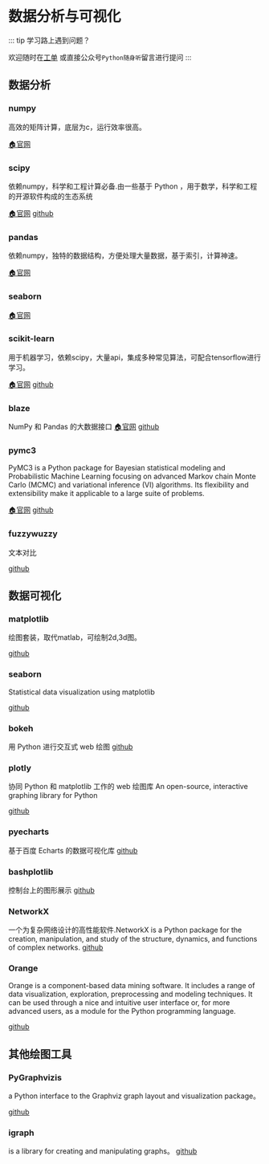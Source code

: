# 数据分析与可视化

::: tip 学习路上遇到问题？

欢迎随时在[工单](https://github.com/de8ug/spt/issues)
或直接公众号`Python随身听`留言进行提问
:::


## 数据分析

### numpy
高效的矩阵计算，底层为c，运行效率很高。

[🏠官网]()

### scipy
依赖numpy，科学和工程计算必备.由一些基于 Python ，用于数学，科学和工程的开源软件构成的生态系统

[🏠官网](https://scipy.org/scipylib/)
[github](https://github.com/scipy/scipy)

### pandas
依赖numpy，独特的数据结构，方便处理大量数据，基于索引，计算神速。

[🏠官网](https://pandas.pydata.org/pandas-docs/stable/?v=20190328114754)


### seaborn

[🏠官网](https://seaborn.pydata.org/)

### scikit-learn
用于机器学习，依赖scipy，大量api，集成多种常见算法，可配合tensorflow进行学习。

[🏠官网]()
[github]()

### blaze

NumPy 和 Pandas 的大数据接口
[🏠官网](http://blaze.pydata.org/)
[github](https://github.com/blaze/blaze)

### pymc3
PyMC3 is a Python package for Bayesian statistical modeling and Probabilistic Machine Learning focusing on advanced Markov chain Monte Carlo (MCMC) and variational inference (VI) algorithms. Its flexibility and extensibility make it applicable to a large suite of problems.

[🏠官网](https://docs.pymc.io/)
[github](https://github.com/pymc-devs/pymc3)


### fuzzywuzzy

文本对比 

[github](https://github.com/seatgeek/fuzzywuzzy)



## 数据可视化
### matplotlib
绘图套装，取代matlab，可绘制2d,3d图。

[github](https://github.com/matplotlib/matplotlib)

### seaborn
Statistical data visualization using matplotlib

[github](https://github.com/mwaskom/seaborn)

### bokeh

用 Python 进行交互式 web 绘图
[github](https://github.com/bokeh/bokeh)

### plotly

协同 Python 和 matplotlib 工作的 web 绘图库
An open-source, interactive graphing library for Python 

[github](https://github.com/plotly/plotly.py)

### pyecharts

基于百度 Echarts 的数据可视化库
[github](https://github.com/pyecharts/pyecharts)

### bashplotlib

控制台上的图形展示 
[github](https://github.com/glamp/bashplotlib)

### NetworkX

一个为复杂网络设计的高性能软件.NetworkX is a Python package for the creation, manipulation, and study of the structure, dynamics, and functions of complex networks.
[github](https://github.com/networkx/networkx)

### Orange

Orange is a component-based data mining software. It includes a range of data visualization, exploration, preprocessing and modeling techniques. It can be used through a nice and intuitive user interface or, for more advanced users, as a module for the Python programming language.

[github](https://github.com/biolab/orange3)


## 其他绘图工具
### PyGraphvizis

a Python interface to the Graphviz graph layout and visualization package。

[github](https://github.com/pygraphviz/pygraphviz)


### igraph

is a library for creating and manipulating graphs。
[github](https://github.com/igraph/python-igraph)



